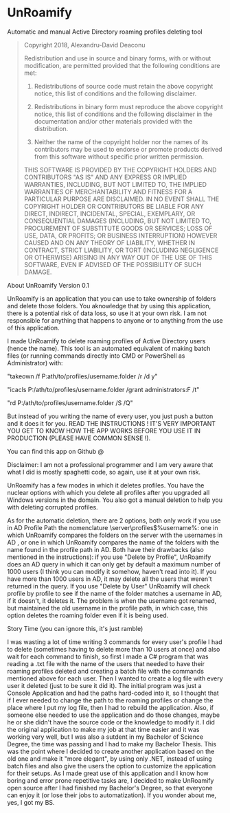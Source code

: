 # UnRoamify
Automatic and manual Active Directory roaming profiles deleting tool

<blockquote>
Copyright 2018, Alexandru-David Deaconu

Redistribution and use in source and binary forms, with or without modification, are permitted provided that the following conditions are met:

1. Redistributions of source code must retain the above copyright notice, this list of conditions and the following disclaimer.

2. Redistributions in binary form must reproduce the above copyright notice, this list of conditions and the following disclaimer in the documentation and/or other materials provided with the distribution.

3. Neither the name of the copyright holder nor the names of its contributors may be used to endorse or promote products derived from this software without specific prior written permission.

THIS SOFTWARE IS PROVIDED BY THE COPYRIGHT HOLDERS AND CONTRIBUTORS "AS IS" AND ANY EXPRESS OR IMPLIED WARRANTIES, INCLUDING, BUT NOT LIMITED TO, THE IMPLIED WARRANTIES OF MERCHANTABILITY AND FITNESS FOR A PARTICULAR PURPOSE ARE DISCLAIMED. IN NO EVENT SHALL THE COPYRIGHT HOLDER OR CONTRIBUTORS BE LIABLE FOR ANY DIRECT, INDIRECT, INCIDENTAL, SPECIAL, EXEMPLARY, OR CONSEQUENTIAL DAMAGES (INCLUDING, BUT NOT LIMITED TO, PROCUREMENT OF SUBSTITUTE GOODS OR SERVICES; LOSS OF USE, DATA, OR PROFITS; OR BUSINESS INTERRUPTION) HOWEVER CAUSED AND ON ANY THEORY OF LIABILITY, WHETHER IN CONTRACT, STRICT LIABILITY, OR TORT (INCLUDING NEGLIGENCE OR OTHERWISE) ARISING IN ANY WAY OUT OF THE USE OF THIS SOFTWARE, EVEN IF ADVISED OF THE POSSIBILITY OF SUCH DAMAGE.
</blockquote>



About UnRoamify
Version 0.1

UnRoamify is an application that you can use to take ownership of folders and delete those folders. You aknowledge that by using this application, there is a potential risk of data loss, so use it at your own risk. I am not responsible for anything that happens to anyone or to anything from the use of this application. 


I made UnRoamify to delete roaming profiles of Active Directory users (hence the name). This tool is an automated equivalent of making batch files (or running commands directly into CMD or PowerShell as Administrator) with:


"takeown /f  P:ath/to/profiles/username.folder /r /d y"

"icacls P:/ath/to/profiles/username.folder /grant administrators:F /t"

"rd P:/ath/to/profiles/username.folder /S /Q"


But instead of you writing the name of every user, you just push a button and it does it for you. READ THE INSTRUCTIONS ! IT'S VERY IMPORTANT YOU GET TO KNOW HOW THE APP WORKS BEFORE YOU USE IT IN PRODUCTION (PLEASE HAVE COMMON SENSE !).

You can find this app on Github @ <to be filled with link>




Disclaimer: I am not a professional programmer and I am very aware that what I did is mostly spaghetti code, so again, use it at your own risk.


UnRoamify has a few modes in which it deletes profiles. You have the nuclear options with which you delete all profiles after you upgraded all Windows versions in the domain. You also got a manual deletion to help you with deleting corrupted profiles.


As for the automatic deletion, there are 2 options, both only work if you use in AD Profile Path the nomenclature \\server\profiles$\%username%: one in which UnRoamify compares the folders on the server with the usernames in AD , or one in which UnRoamify compares the name of the folders with the name found in the profile path in AD. Both have their drawbacks (also mentioned in the instructions): if you use "Delete by Profile", UnRoamify does an AD query in which it can only get by default a maximum number of 1000 users (I think you can modify it somehow, haven't read into it). If you have more than 1000 users in AD, it may delete all the users that weren't returned in the query. If you use "Delete by User" UnRoamify will check profile by profile to see if the name of the folder matches a username in AD, if it doesn't, it deletes it. The problem is when the username got renamed, but maintained the old username in the profile path, in which case, this option deletes the roaming folder even if it is being used.




Story Time (you can ignore this, it's just ramble)

I was wasting a lot of time writing 3 commands for every user's profile I had to delete (sometimes having to delete more than 10 users at once) and also wait for each command to finish, so first I made a C# program that was reading a .txt file with the name of the users that needed to have their roaming profiles deleted and creating a batch file with the commands mentioned above for each user. Then I wanted to create a log file with every user it deleted (just to be sure it did it). The initial program was just a Console Application and had the paths hard-coded into it, so I thought that if I ever needed to change the path to the roaming profiles or change the place where I put my log file, then I had to rebuild the application. Also, if someone else needed to use the application and do those changes, maybe he or she didn't have the source code or the knowledge to modify it. I did the original application to make my job at that time easier and it was working very well, but I was also a sutdent in my Bachelor of Science Degree, the time was passing and I had to make my Bachelor Thesis. This was the point where I decided to create another application based on the old one and make it "more elegant", by using only .NET, instead of using batch files and also give the users the option to customize the application for their setups. As I made great use of this application and I know how boring and error prone repetitive tasks are, I decided to make UnRoamify open source after I had finished my Bachelor's Degree, so that everyone can enjoy it (or lose their jobs to automatization). If you wonder about me, yes, I got my BS.

